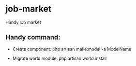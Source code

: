 # job-market
Handy job market

## Handy command:
- Create component:
php artisan make:model -a ModelName

- Migrate world module:
php artisan world:install
